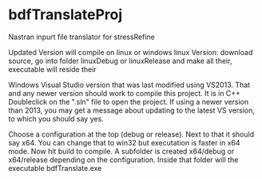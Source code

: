 # bdfTranslateProj
 Nastran inpurt file translator for stressRefine
 
Updated Version will compile on linux or windows
linux Version: download source, go into folder linuxDebug or linuxRelease and make all their, executable will reside their

Windows Visual Studio version
that was last modified using
VS2013. That and any newer version should work to compile this project.
It is in C++
Doubleclick on the ".sln" file to open the project.
If using a newer version than 2013, you may get a message about updating to the latest
VS version,
to which you should say yes.
 
Choose a configuration at the top (debug or release). Next to that it should say x64.
You can change that to win32 but executation is faster in x64 mode.
Now hit build to compile.
A subfolder is created x64/debug or x64/release depending on the configuration.
Inside that folder will the executable bdfTranslate.exe
